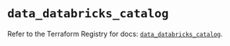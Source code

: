# `data_databricks_catalog`

Refer to the Terraform Registry for docs: [`data_databricks_catalog`](https://registry.terraform.io/providers/databricks/databricks/1.64.1/docs/data-sources/catalog).
